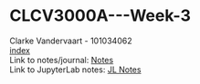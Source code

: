 # CLCV3000A---Week-3

Clarke Vandervaart - 101034062 \
[index](week-three-index.md) \
Link to notes/journal: [Notes](notes.md) \
Link to JupyterLab notes: [JL Notes](journal-week-3.md) 
